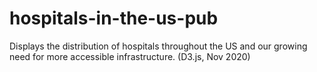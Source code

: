 # hospitals-in-the-us-pub

Displays the distribution of hospitals throughout the US and our growing need for more accessible infrastructure. (D3.js, Nov 2020)
